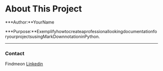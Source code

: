 # About This Project

***Author:**YourName

***Purpose:**ExemplifyhowtocreateaprofessionallookingdocumentationforyourprojectsusingMarkDownnotationinPython.

---

### Contact

Findmeon [Linkedin](https://www.linkedin.com/in/kumarkuldeepkumawat/)

